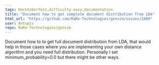 ```yaml
---
tags: Hacktoberfest,difficulty-easy,documentation
title: "Document how to get complete document distribution from LDA"
html_url: "https://github.com/RaRe-Technologies/gensim/issues/2489"
user: Antupis
repo: RaRe-Technologies/gensim
---
```


Document how to to get full document distribution from LDA, that would help in those cases where you are implementing your own distance algorithm and you need full  distribution. Personally I set  minimum_probability=0.0 but there might be other ways.